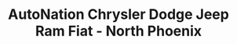 ---
title: "AutoNation Chrysler Dodge Jeep Ram Fiat - North Phoenix"
url: /phoenix/autonation-chrysler-dodge-jeep-ram-fiat-north-phoenix/
shop: car
---